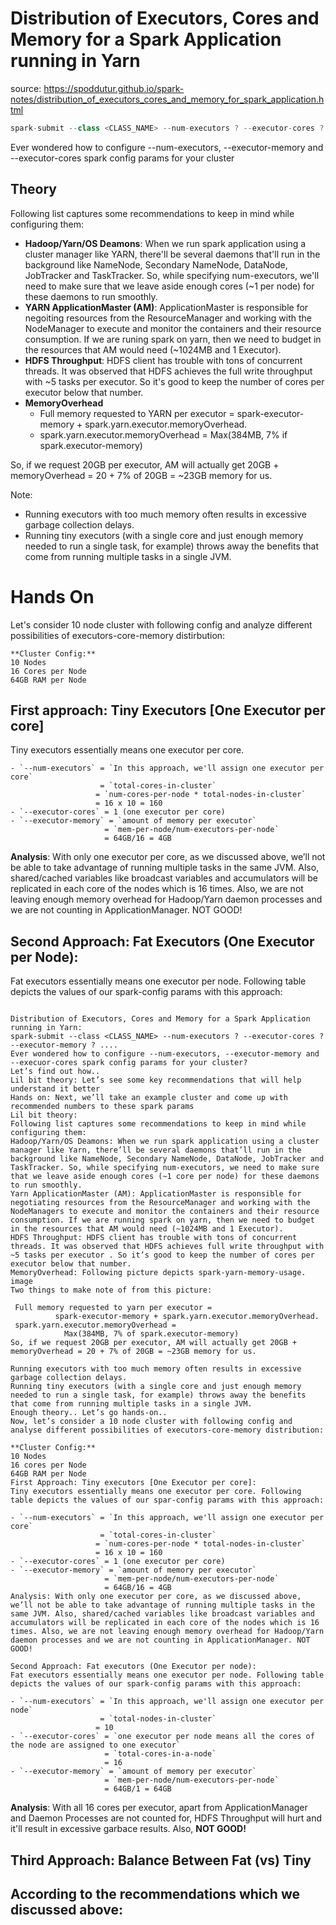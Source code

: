 # Distribution of Executors, Cores and Memory for a Spark Application running in Yarn

source: https://spoddutur.github.io/spark-notes/distribution_of_executors_cores_and_memory_for_spark_application.html

```scala
spark-submit --class <CLASS_NAME> --num-executors ? --executor-cores ? --executor-memory ? ....
```
Ever wondered how to configure --num-executors, --executor-memory and --executor-cores spark config params for your cluster

## Theory
Following list captures some recommendations to keep in mind while configuring them:
- **Hadoop/Yarn/OS Deamons**: When we run spark application using a cluster manager like YARN, there'll be several daemons that'll run in the background like NameNode, Secondary NameNode, DataNode, JobTracker and TaskTracker. So, while specifying num-executors, we'll need to make sure that we leave aside enough cores (~1 per node) for these daemons to run smoothly.
- **YARN ApplicationMaster (AM)**: ApplicationMaster is responsible for negoiting resources from the ResourceManager and working with the NodeManager to execute and monitor the containers and their resource consumption. If we are runing spark on yarn, then we need to budget in the resources that AM would need (~1024MB and 1 Executor).
- **HDFS Throughput**: HDFS client has trouble with tons of concurrent threads. It was observed that HDFS achieves the full write throughput with ~5 tasks per executor. So it's good to keep the number of cores per executor below that number.
- **MemoryOverhead**
  - Full memory requested to YARN per executor = spark-executor-memory + spark.yarn.executor.memoryOverhead.
  - spark.yarn.executor.memoryOverhead = Max(384MB, 7% if spark.executor-memory)

So, if we request 20GB per executor, AM will actually get 20GB + memoryOverhead = 20 + 7% of 20GB = ~23GB memory for us.

Note:
- Running executors with too much memory often results in excessive garbage collection delays.
- Running tiny executors (with a single core and just enough memory needed to run a single task, for example) throws away the benefits that come from running multiple tasks in a single JVM.

# Hands On
Let's consider 10 node cluster with following config and analyze different possibilities of executors-core-memory distirbution:
```
**Cluster Config:**
10 Nodes
16 Cores per Node
64GB RAM per Node
```

## First approach: Tiny Executors \[One Executor per core\]
Tiny executors essentially means one executor per core.
```
- `--num-executors` = `In this approach, we'll assign one executor per core`
                    = `total-cores-in-cluster`
                   = `num-cores-per-node * total-nodes-in-cluster` 
                   = 16 x 10 = 160
- `--executor-cores` = 1 (one executor per core)
- `--executor-memory` = `amount of memory per executor`
                     = `mem-per-node/num-executors-per-node`
                     = 64GB/16 = 4GB
```
**Analysis**: With only one executor per core, as we discussed above, we’ll not be able to take advantage of running multiple tasks in the same JVM. Also, shared/cached variables like broadcast variables and accumulators will be replicated in each core of the nodes which is 16 times. Also, we are not leaving enough memory overhead for Hadoop/Yarn daemon processes and we are not counting in ApplicationManager. NOT GOOD!

## Second Approach: Fat Executors (One Executor per Node):
Fat executors essentially means one executor per node. Following table depicts the values of our spark-config params with this approach:
```

Distribution of Executors, Cores and Memory for a Spark Application running in Yarn:
spark-submit --class <CLASS_NAME> --num-executors ? --executor-cores ? --executor-memory ? ....
Ever wondered how to configure --num-executors, --executor-memory and --execuor-cores spark config params for your cluster?
Let’s find out how..
Lil bit theory: Let’s see some key recommendations that will help understand it better
Hands on: Next, we’ll take an example cluster and come up with recommended numbers to these spark params
Lil bit theory:
Following list captures some recommendations to keep in mind while configuring them:
Hadoop/Yarn/OS Deamons: When we run spark application using a cluster manager like Yarn, there’ll be several daemons that’ll run in the background like NameNode, Secondary NameNode, DataNode, JobTracker and TaskTracker. So, while specifying num-executors, we need to make sure that we leave aside enough cores (~1 core per node) for these daemons to run smoothly.
Yarn ApplicationMaster (AM): ApplicationMaster is responsible for negotiating resources from the ResourceManager and working with the NodeManagers to execute and monitor the containers and their resource consumption. If we are running spark on yarn, then we need to budget in the resources that AM would need (~1024MB and 1 Executor).
HDFS Throughput: HDFS client has trouble with tons of concurrent threads. It was observed that HDFS achieves full write throughput with ~5 tasks per executor . So it’s good to keep the number of cores per executor below that number.
MemoryOverhead: Following picture depicts spark-yarn-memory-usage. 
image
Two things to make note of from this picture:

 Full memory requested to yarn per executor =
          spark-executor-memory + spark.yarn.executor.memoryOverhead.
 spark.yarn.executor.memoryOverhead = 
        	Max(384MB, 7% of spark.executor-memory)
So, if we request 20GB per executor, AM will actually get 20GB + memoryOverhead = 20 + 7% of 20GB = ~23GB memory for us.

Running executors with too much memory often results in excessive garbage collection delays.
Running tiny executors (with a single core and just enough memory needed to run a single task, for example) throws away the benefits that come from running multiple tasks in a single JVM.
Enough theory.. Let’s go hands-on..
Now, let’s consider a 10 node cluster with following config and analyse different possibilities of executors-core-memory distribution:

**Cluster Config:**
10 Nodes
16 cores per Node
64GB RAM per Node
First Approach: Tiny executors [One Executor per core]:
Tiny executors essentially means one executor per core. Following table depicts the values of our spar-config params with this approach:

- `--num-executors` = `In this approach, we'll assign one executor per core`
                    = `total-cores-in-cluster`
                   = `num-cores-per-node * total-nodes-in-cluster` 
                   = 16 x 10 = 160
- `--executor-cores` = 1 (one executor per core)
- `--executor-memory` = `amount of memory per executor`
                     = `mem-per-node/num-executors-per-node`
                     = 64GB/16 = 4GB
Analysis: With only one executor per core, as we discussed above, we’ll not be able to take advantage of running multiple tasks in the same JVM. Also, shared/cached variables like broadcast variables and accumulators will be replicated in each core of the nodes which is 16 times. Also, we are not leaving enough memory overhead for Hadoop/Yarn daemon processes and we are not counting in ApplicationManager. NOT GOOD!

Second Approach: Fat executors (One Executor per node):
Fat executors essentially means one executor per node. Following table depicts the values of our spark-config params with this approach:

- `--num-executors` = `In this approach, we'll assign one executor per node`
                    = `total-nodes-in-cluster`
                   = 10
- `--executor-cores` = `one executor per node means all the cores of the node are assigned to one executor`
                     = `total-cores-in-a-node`
                     = 16
- `--executor-memory` = `amount of memory per executor`
                     = `mem-per-node/num-executors-per-node`
                     = 64GB/1 = 64GB
```
**Analysis**: With all 16 cores per executor, apart from ApplicationManager and Daemon Processes are not counted for, HDFS Throughput will hurt and it'll result in excessive garbace results. Also, **NOT GOOD!**

## Third Approach: Balance Between Fat (vs) Tiny
**According to the recommendations which we discussed above**:
- 
